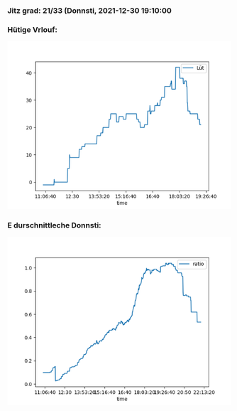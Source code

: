 ### Jitz grad: 21/33 (Donnsti, 2021-12-30 19:10:00

### Hütige Vrlouf:
![Graph](Today.png)

### E durschnittleche Donnsti:
![Graph](Donnsti.png)